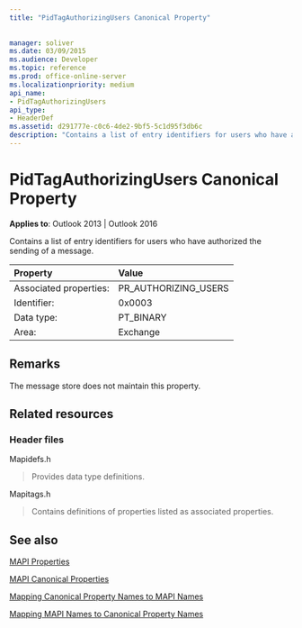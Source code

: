 ```yaml
---
title: "PidTagAuthorizingUsers Canonical Property"
 
 
manager: soliver
ms.date: 03/09/2015
ms.audience: Developer
ms.topic: reference
ms.prod: office-online-server
ms.localizationpriority: medium
api_name:
- PidTagAuthorizingUsers
api_type:
- HeaderDef
ms.assetid: d291777e-c0c6-4de2-9bf5-5c1d95f3db6c
description: "Contains a list of entry identifiers for users who have authorized the sending of a message."
---
```


# PidTagAuthorizingUsers Canonical Property

  
  
**Applies to**: Outlook 2013 | Outlook 2016 
  
Contains a list of entry identifiers for users who have authorized the sending of a message.
  
|Property |Value |
|:-----|:-----|
|Associated properties:  <br/> |PR_AUTHORIZING_USERS  <br/> |
|Identifier:  <br/> |0x0003  <br/> |
|Data type:  <br/> |PT_BINARY  <br/> |
|Area:  <br/> |Exchange  <br/> |
   
## Remarks

The message store does not maintain this property.
  
## Related resources

### Header files

Mapidefs.h
  
> Provides data type definitions.
    
Mapitags.h
  
> Contains definitions of properties listed as associated properties.
    
## See also



[MAPI Properties](mapi-properties.md)
  
[MAPI Canonical Properties](mapi-canonical-properties.md)
  
[Mapping Canonical Property Names to MAPI Names](mapping-canonical-property-names-to-mapi-names.md)
  
[Mapping MAPI Names to Canonical Property Names](mapping-mapi-names-to-canonical-property-names.md)

